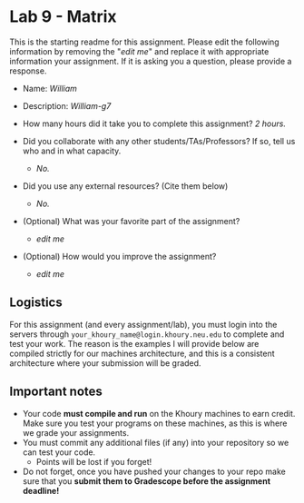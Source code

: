 # Lab 9 - Matrix

This is the starting readme for this assignment.  Please edit the following information by removing the "*edit me*" and replace it with appropriate information your assignment. If it is asking you a question, please provide a response.

- Name: *William*

- Description: *William-g7*

- How many hours did it take you to complete this assignment? *2 hours.*

- Did you collaborate with any other students/TAs/Professors? If so, tell us who and in what capacity.
  - *No.*

- Did you use any external resources? (Cite them below)
  - *No.*
  

- (Optional) What was your favorite part of the assignment? 

  - *edit me*

- (Optional) How would you improve the assignment? 
  - *edit me*

## Logistics

For this assignment (and every assignment/lab), you must login into the servers through `your_khoury_name@login.khoury.neu.edu` to complete and test your work. The reason is the examples I will provide below are compiled strictly for our machines architecture, and this is a consistent architecture where your submission will be graded.

## Important notes

* Your code **must compile and run** on the Khoury machines to earn credit. Make sure you test your programs on these machines, as this is where we grade your assignments.
* You must commit any additional files (if any) into your repository so we can test your code.
  * Points will be lost if you forget!
* Do not forget, once you have pushed your changes to your repo make sure that you **submit them to Gradescope before the assignment deadline!**

